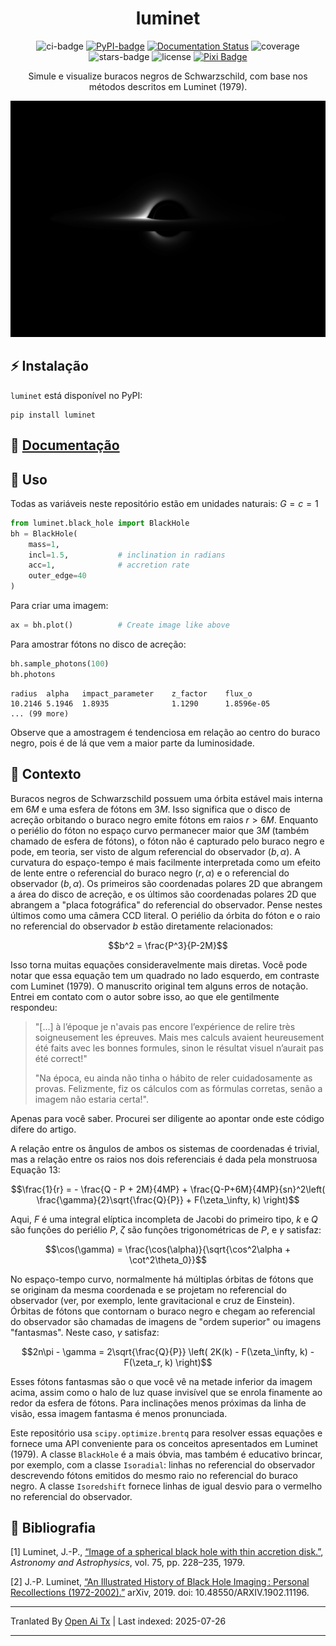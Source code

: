<div align="center">
  
# luminet
![ci-badge](https://img.shields.io/appveyor/build/bgmeulem/luminet?label=ci&style=flat-square) [![PyPI-badge](https://img.shields.io/pypi/v/luminet?pypiBaseUrl=https%3A%2F%2Fpypi.org&style=flat-square&logo=pypi&logoColor=white&link=https%3A%2F%2Fpypi.org%2Fproject%2Fluminet%2F)](https://pypi.org/project/luminet) [![Documentation Status](https://readthedocs.org/projects/luminet/badge/?version=latest&style=flat-square)](https://luminet.readthedocs.io/en/latest/?badge=latest) ![coverage](https://img.shields.io/codecov/c/github/bgmeulem/Luminet?style=flat-square) ![stars-badge](https://img.shields.io/github/stars/bgmeulem/Luminet?style=flat-square) ![license](https://img.shields.io/github/license/bgmeulem/Luminet?style=flat-square) [![Pixi Badge](https://img.shields.io/endpoint?url=https://raw.githubusercontent.com/prefix-dev/pixi/main/assets/badge/v0.json&style=flat-square)](https://pixi.sh)

Simule e visualize buracos negros de Schwarzschild, com base nos métodos descritos em Luminet (1979).

![Exemplo de gráfico de um buraco negro](https://raw.githubusercontent.com/bgmeulem/luminet/master/assets/bh_plot.png)
</div>

## ⚡ Instalação
`luminet` está disponível no PyPI:

```shell
pip install luminet
```

## 📖 [Documentação](https://luminet.readthedocs.io/en/latest/index.html)

## 🔩 Uso

Todas as variáveis neste repositório estão em unidades naturais: $G=c=1$

```python
from luminet.black_hole import BlackHole
bh = BlackHole(
    mass=1,
    incl=1.5,           # inclination in radians
    acc=1,              # accretion rate
    outer_edge=40
)
```
Para criar uma imagem:
```python
ax = bh.plot()          # Create image like above
```
Para amostrar fótons no disco de acreção:

```python
bh.sample_photons(100)
bh.photons
```
```
radius  alpha   impact_parameter    z_factor    flux_o
10.2146 5.1946  1.8935              1.1290      1.8596e-05
... (99 more)
```
Observe que a amostragem é tendenciosa em relação ao centro do buraco negro, pois é de lá que vem a maior parte da luminosidade.


## 📝 Contexto
Buracos negros de Schwarzschild possuem uma órbita estável mais interna em $6M$ e uma esfera de fótons em $3M$. Isso significa que o disco de acreção orbitando o buraco negro emite fótons em raios $r>6M$. Enquanto o periélio do fóton no espaço curvo permanecer maior que $3M$ (também chamado de esfera de fótons), o fóton não é capturado pelo buraco negro e pode, em teoria, ser visto de algum referencial do observador $(b, \alpha)$. A curvatura do espaço-tempo é mais facilmente interpretada como um efeito de lente entre o referencial do buraco negro $(r, \alpha)$ e o referencial do observador $(b, \alpha)$. Os primeiros são coordenadas polares 2D que abrangem a área do disco de acreção, e os últimos são coordenadas polares 2D que abrangem a "placa fotográfica" do referencial do observador. Pense nestes últimos como uma câmera CCD literal. O periélio da órbita do fóton e o raio no referencial do observador $b$ estão diretamente relacionados:

$$b^2 = \frac{P^3}{P-2M}$$

Isso torna muitas equações consideravelmente mais diretas.
Você pode notar que essa equação tem um quadrado no lado esquerdo, em contraste com Luminet (1979). O manuscrito original tem alguns erros de notação. Entrei em contato com o autor sobre isso, ao que ele gentilmente respondeu:

> "[...] à l’époque je n'avais pas encore l’expérience de relire très soigneusement les épreuves. Mais mes calculs avaient  heureusement été faits avec les bonnes formules, sinon le résultat visuel n’aurait pas été correct!" 
>
>"Na época, eu ainda não tinha o hábito de reler cuidadosamente as provas. Felizmente, fiz os cálculos com as fórmulas corretas, senão a imagem não estaria certa!".

Apenas para você saber. Procurei ser diligente ao apontar onde este código difere do artigo.

A relação entre os ângulos de ambos os sistemas de coordenadas é trivial, mas a relação entre os raios nos dois referenciais é dada pela monstruosa Equação 13:

$$\frac{1}{r} = - \frac{Q - P + 2M}{4MP} + \frac{Q-P+6M}{4MP}{sn}^2\left( \frac{\gamma}{2}\sqrt{\frac{Q}{P}} + F(\zeta_\infty, k) \right)$$

Aqui, $F$ é uma integral elíptica incompleta de Jacobi do primeiro tipo, $k$ e $Q$ são funções do periélio $P$, $\zeta$ são funções trigonométricas de $P$, e $\gamma$ satisfaz:

$$\cos(\gamma) = \frac{\cos(\alpha)}{\sqrt{\cos^2\alpha + \cot^2\theta_0}}$$

No espaço-tempo curvo, normalmente há múltiplas órbitas de fótons que se originam da mesma coordenada e se projetam no referencial do observador (ver, por exemplo, lente gravitacional e cruz de Einstein). Órbitas de fótons que contornam o buraco negro e chegam ao referencial do observador são chamadas de imagens de "ordem superior" ou imagens "fantasmas". Neste caso, $\gamma$ satisfaz:

$$2n\pi - \gamma = 2\sqrt{\frac{Q}{P}} \left( 2K(k) - F(\zeta_\infty, k) - F(\zeta_r, k)  \right)$$

Esses fótons fantasmas são o que você vê na metade inferior da imagem acima, assim como o halo de luz quase invisível que se enrola finamente ao redor da esfera de fótons. Para inclinações menos próximas da linha de visão, essa imagem fantasma é menos pronunciada.

Este repositório usa `scipy.optimize.brentq` para resolver essas equações e fornece uma API conveniente para os conceitos apresentados em Luminet (1979). A classe `BlackHole` é a mais óbvia, mas também é educativo brincar, por exemplo, com a classe `Isoradial`: linhas no referencial do observador descrevendo fótons emitidos do mesmo raio no referencial do buraco negro. A classe `Isoredshift` fornece linhas de igual desvio para o vermelho no referencial do observador.

## 📕 Bibliografia
[1] Luminet, J.-P., [“Image of a spherical black hole with thin accretion disk.”](https://ui.adsabs.harvard.edu/abs/1979A%26A....75..228L/abstract), <i>Astronomy and Astrophysics</i>, vol. 75, pp. 228–235, 1979.

[2] J.-P. Luminet, [“An Illustrated History of Black Hole Imaging : Personal Recollections (1972-2002).”](https://arxiv.org/abs/1902.11196) arXiv, 2019. doi: 10.48550/ARXIV.1902.11196. 





---


Tranlated By [Open Ai Tx](https://github.com/OpenAiTx/OpenAiTx) | Last indexed: 2025-07-26


---